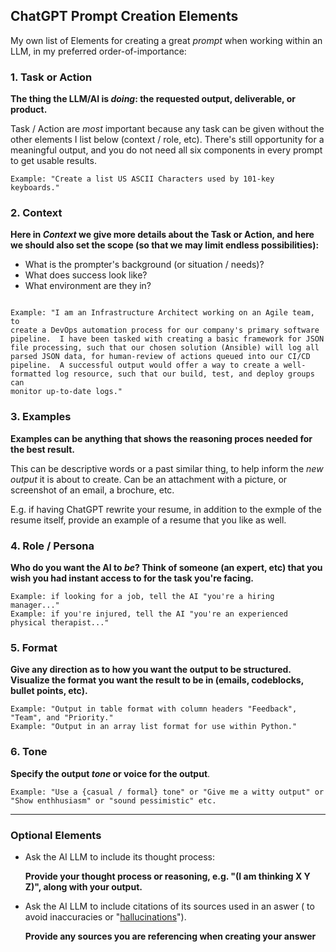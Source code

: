 ## ChatGPT Prompt Creation Elements

My own list of Elements for creating a great *prompt* when working within an LLM, in my preferred order-of-importance:

### 1. Task or Action

**The thing the LLM/AI is *doing*: the requested output, deliverable, or product.**

Task / Action are *most* important because any task can be given without the other elements I list below (context / role, etc).  There's still opportunity for a meaningful output, and you do not need all six components in every prompt to get usable results. <br />

    Example: "Create a list US ASCII Characters used by 101-key keyboards."

### 2. Context

**Here in *Context* we give more details about the Task or Action, and here we should also set the scope (so that we may limit endless possibilities):**

- What is the prompter's background (or situation / needs)?
- What does success look like?
- What environment are they in?


~~~

Example: "I am an Infrastructure Architect working on an Agile team, to
create a DevOps automation process for our company's primary software
pipeline.  I have been tasked with creating a basic framework for JSON
file processing, such that our chosen solution (Ansible) will log all
parsed JSON data, for human-review of actions queued into our CI/CD
pipeline.  A successful output would offer a way to create a well-
formatted log resource, such that our build, test, and deploy groups can
monitor up-to-date logs."

~~~

### 3. Examples

**Examples can be anything that shows the reasoning proces needed for the best result.**  

This can be descriptive words or a past similar thing, to help inform the *new output* it is about to create.  Can be an attachment with a picture, or screenshot of an email, a brochure, etc.  

E.g. if having ChatGPT rewrite your resume, in addition to the exmple of the resume itself, provide an example of a resume that you like as well.

### 4. Role / Persona

**Who do you want the AI to *be*?  Think of someone (an expert, etc) that you wish you had instant access to for the task you're facing.**

    Example: if looking for a job, tell the AI "you're a hiring manager..."
    Example: if you're injured, tell the AI "you're an experienced physical therapist..."

### 5. Format

**Give any direction as to how you want the output to be structured. Visualize the format you want the result to be in (emails, codeblocks, bullet points, etc).**

    Example: "Output in table format with column headers "Feedback", "Team", and "Priority."
    Example: "Output in an array list format for use within Python."

### 6. Tone 

**Specify the output *tone* or voice for the output**.  

    Example: "Use a {casual / formal} tone" or "Give me a witty output" or "Show enthhusiasm" or "sound pessimistic" etc.

-----
### Optional Elements

- Ask the AI LLM to include its thought process: <br />

    **Provide your thought process or reasoning, e.g. "(I am thinking X Y Z)", along with your output.** <br />

- Ask the AI LLM to include citations of its sources used in an aswer ( to avoid inaccuracies or "[hallucinations](https://en.wikipedia.org/wiki/Hallucination_(artificial_intelligence))").

    **Provide any sources you are referencing when creating your answer** <br />